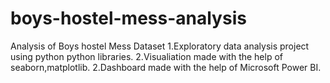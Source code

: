 # boys-hostel-mess-analysis
Analysis of Boys hostel Mess Dataset
1.Exploratory data analysis project using python python libraries. 2.Visualiation made with the help of seaborn,matplotlib.
2.Dashboard made with the help of Microsoft Power BI.
